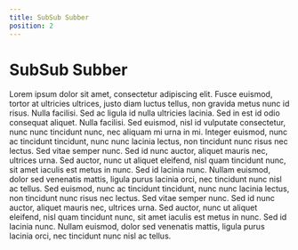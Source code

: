 ```yaml
---
title: SubSub Subber
position: 2
---
```


# SubSub Subber

Lorem ipsum dolor sit amet, consectetur adipiscing elit. Fusce euismod, tortor at ultricies ultrices, justo diam luctus tellus, non gravida metus nunc id risus. Nulla facilisi. Sed ac ligula id nulla ultricies lacinia. Sed in est id odio consequat aliquet. Nulla facilisi. Sed euismod, nisl id vulputate consectetur, nunc nunc tincidunt nunc, nec aliquam mi urna in mi. Integer euismod, nunc ac tincidunt tincidunt, nunc nunc lacinia lectus, non tincidunt nunc risus nec lectus. Sed vitae semper nunc. Sed id nunc auctor, aliquet mauris nec, ultrices urna. Sed auctor, nunc ut aliquet eleifend, nisl quam tincidunt nunc, sit amet iaculis est metus in nunc. Sed id lacinia nunc. Nullam euismod, dolor sed venenatis mattis, ligula purus lacinia orci, nec tincidunt nunc nisl ac tellus. Sed euismod, nunc ac tincidunt tincidunt, nunc nunc lacinia lectus, non tincidunt nunc risus nec lectus. Sed vitae semper nunc. Sed id nunc auctor, aliquet mauris nec, ultrices urna. Sed auctor, nunc ut aliquet eleifend, nisl quam tincidunt nunc, sit amet iaculis est metus in nunc. Sed id lacinia nunc. Nullam euismod, dolor sed venenatis mattis, ligula purus lacinia orci, nec tincidunt nunc nisl ac tellus.
